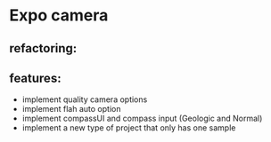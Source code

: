 # Expo camera

## refactoring:

## features:

- implement quality camera options
- implement flah auto option
- implement compassUI and compass input (Geologic and Normal)
- implement a new type of project that only has one sample